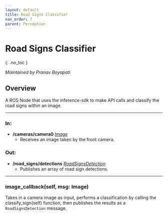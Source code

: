 ```yaml
---
layout: default
title: Road Signs Classifier
nav_order: 7
parent: Perception
---
```


# Road Signs Classifier
{: .no_toc }

*Maintained by Pranav Boyapati*

## Overview
A ROS Node that uses the inference-sdk to make API calls and classify the road signs within an image.

---

### In:

- **/cameras/camera0** [*Image*](https://docs.ros.org/en/melodic/api/sensor_msgs/html/msg/Image.html)
  - Receives an image taken by the front camera.


### Out:

- **/road_signs/detections** [*RoadSignsDetection*](../messages.md#roadsignsdetection)
  - Publishes an array of road sign detections.

---

### image_callback(self, msg: Image)
Takes in a camera image as input, performs a classification by calling the classify_sign(self) function, then publishes the results as a `RoadSignsDetection` message.